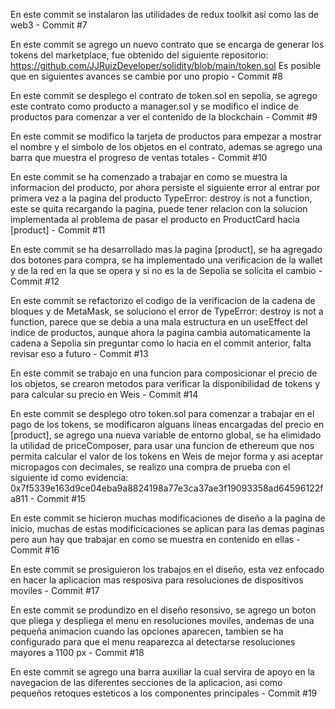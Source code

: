 En este commit se instalaron las utilidades de redux toolkit asi como las de web3 - Commit #7

En este commit se agrego un nuevo contrato que se encarga de generar los tokens del marketplace, fue obtenido del siguiente repositorio: https://github.com/JJRuizDeveloper/solidity/blob/main/token.sol
Es posible que en siguientes avances se cambie por uno propio - Commit #8

En este commit se desplego el contrato de token.sol en sepolia, se agrego este contrato como producto a manager.sol y se modifico el indice de productos para comenzar a ver el contenido de la blockchain - Commit #9

En este commit se modifico la tarjeta de productos para empezar a mostrar el nombre y el simbolo de los objetos en el contrato, ademas se agrego una barra que muestra el progreso de ventas totales - Commit #10

En este commit se ha comenzado a trabajar en como se muestra la informacion del producto, por ahora persiste el siguiente error al entrar por primera vez a la pagina del producto TypeError: destroy is not a function, este se quita recargando la pagina, puede tener relacion con la solucion implementada al problema de pasar el producto en ProductCard hacia [product] - Commit #11

En este commit se ha desarrollado mas la pagina [product], se ha agregado dos botones para compra, se ha implementado una verificacion de la wallet y de la red en la que se opera y si no es la de Sepolia se solicita el cambio - Commit #12

En este commit se refactorizo el codigo de la verificacion de la cadena de bloques y de MetaMask, se soluciono el error de TypeError: destroy is not a function, parece que se debia a una mala estructura en un useEffect del indice de productos, aunque ahora la pagina cambia automaticamente la cadena a Sepolia sin preguntar como lo hacia en el commit anterior, falta revisar eso a futuro - Commit #13

En este commit se trabajo en una funcion para composicionar el precio de los objetos, se crearon metodos para verificar la disponibilidad de tokens y para calcular su precio en Weis - Commit #14

En este commit se desplego otro token.sol para comenzar a trabajar en el pago de los tokens, se modificaron alguans lineas encargadas del precio en [product], se agrego una nueva variable de entorno global, se ha elimidado la utilidad de priceComposer, para usar una funcion de ethereum que nos permita calcular el valor de los tokens en Weis de mejor forma y asi aceptar micropagos con decimales, se realizo una compra de prueba con el siguiente id como evidencia: 0x7f5339e163d9ce04eba9a8824198a77e3ca37ae3f19093358ad64596122fa811 - Commit #15

En este commit se hicieron muchas modificaciones de diseño a la pagina de inicio, muchas de estas modificicaciones se aplican para las demas paginas pero aun hay que trabajar en como se muestra en contenido en ellas - Commit #16

En este commit se prosiguieron los trabajos en el diseño, esta vez enfocado en hacer la aplicacion mas resposiva para resoluciones de dispositivos moviles - Commit #17

En este commit se produndizo en el diseño resonsivo, se agrego un boton que pliega y despliega el menu en resoluciones moviles, andemas de una pequeña animacion cuando las opciones aparecen, tambien se ha configurado para que el menu reaparezca al detectarse resoluciones mayores a 1100 px - Commit #18

En este commit se agrego una barra auxiliar la cual servira de apoyo en la navegacion de las diferentes secciones de la aplicacion, asi como pequeños retoques esteticos a los componentes principales - Commit #19